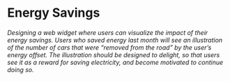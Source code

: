 # Energy Savings

###### Designing a web widget where users can visualize the impact of their energy savings. Users who saved energy last month will see an illustration of the number of cars that were “removed from the road” by the user’s energy offset. The illustration should be designed to delight, so that users see it as a reward for saving electricity, and become motivated to continue doing so.
